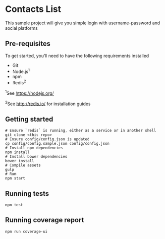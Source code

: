 # Contacts List

This sample project will give you simple login with username-password and social platforms

## Pre-requisites

To get started, you'll need to have the following requirements installed

- Git
- Node.js<sup>1</sup>
- npm
- Redis<sup>2</sup>

<sup>1</sup>See https://nodejs.org/

<sup>2</sup>See http://redis.io/ for installation guides

## Getting started
	
	# Ensure `redis` is running, either as a service or in another shell
	git clone <this repo>
	# Ensure config/config.json is updated
	cp config/config.sample.json config/config.json
	# Install npm dependencies
	npm install
	# Install bower dependencies
	bower install
	# Compile assets
	gulp
	# Run
	npm start

## Running tests

`npm test`

## Running coverage report

`npm run coverage-ui`

